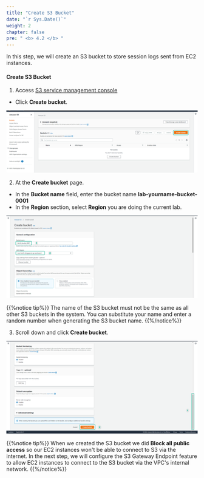 ```yaml
---
title: "Create S3 Bucket"
date: "`r Sys.Date()`"
weight: 2
chapter: false
pre: " <b> 4.2 </b> "
---
```


In this step, we will create an S3 bucket to store session logs sent from EC2 instances.

#### Create **S3 Bucket**

1. Access [S3 service management console](https://s3.console.aws.amazon.com/s3/home)

- Click **Create bucket**.

![S3](/images/4.s3/005-s3.png)

2. At the **Create bucket** page.

- In the **Bucket name** field, enter the bucket name **lab-yourname-bucket-0001**
- In the **Region** section, select **Region** you are doing the current lab.

![S3](/images/4.s3/006-s3.png)

{{%notice tip%}}
The name of the S3 bucket must not be the same as all other S3 buckets in the system. You can substitute your name and enter a random number when generating the S3 bucket name.
{{%/notice%}}

3. Scroll down and click **Create bucket**.

![S3](/images/4.s3/007-s3.png)

{{%notice tip%}}
When we created the S3 bucket we did **Block all public access** so our EC2 instances won't be able to connect to S3 via the internet.
In the next step, we will configure the S3 Gateway Endpoint feature to allow EC2 instances to connect to the S3 bucket via the VPC's internal network.
{{%/notice%}}
